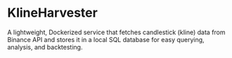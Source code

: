 # KlineHarvester
A lightweight, Dockerized service that fetches candlestick (kline) data from Binance API and stores it in a local SQL database for easy querying, analysis, and backtesting.
